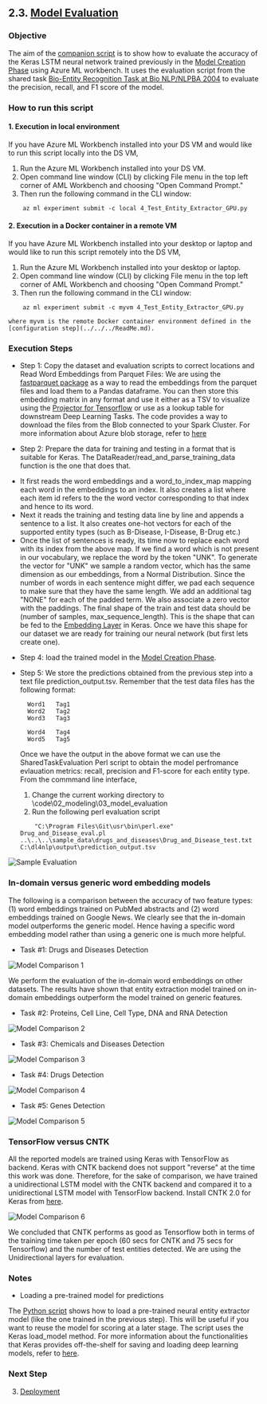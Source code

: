 ## 2.3. [Model Evaluation](4_Test_Entity_Extractor_GPU.py)

### Objective

The aim of the [companion script](4_Test_Entity_Extractor_GPU.py) is to show how to evaluate the accuracy of the Keras LSTM neural network trained previously in the [Model Creation Phase](02_modeling/02_model_creation/ReadMe.md) using Azure ML workbench. It uses the evaluation script from the shared task [Bio-Entity Recognition Task at Bio NLP/NLPBA 2004](http://www.nactem.ac.uk/tsujii/GENIA/ERtask/report.html) to evaluate the precision, recall, and F1 score of the model. 

### How to run this script

#### 1. Execution in local environment 
If you have Azure ML Workbench installed into your DS VM and would like to run this script locally into the DS VM, 
1. Run the Azure ML Workbench installed into your DS VM.
2. Open command line window (CLI) by clicking File menu in the top left corner of AML Workbench and choosing "Open Command Prompt." 
3. Then run the following command in the CLI window:
```
    az ml experiment submit -c local 4_Test_Entity_Extractor_GPU.py   
``` 

#### 2. Execution in a Docker container in a remote VM
If you have Azure ML Workbench installed into your desktop or laptop and would like to run this script remotely into the DS VM, 
1. Run the Azure ML Workbench installed into your desktop or laptop.
2. Open command line window (CLI) by clicking File menu in the top left corner of AML Workbench and choosing "Open Command Prompt." 
3. Then run the following command in the CLI window:
```
    az ml experiment submit -c myvm 4_Test_Entity_Extractor_GPU.py   
```
    where myvm is the remote Docker container environment defined in the [configuration step](../../../ReadMe.md).

### Execution Steps 

 * Step 1: Copy the dataset and evaluation scripts to correct locations and Read Word Embeddings from Parquet Files:
We are using the [fastparquet package](https://pypi.python.org/pypi/fastparquet) as a way to read the embeddings from the parquet files and load them to a Pandas dataframe. You can then store this embedding matrix 
in any format and use it either as a TSV to visualize using the [Projector for Tensorflow](http://projector.tensorflow.org/) or use as a lookup table for downstream Deep Learning Tasks. The code provides a way to download the files from the Blob connected to your Spark Cluster. For more information about Azure blob storage, refer to [here](https://docs.microsoft.com/en-us/azure/storage/storage-dotnet-how-to-use-blobs)

* Step 2: Prepare the data for training and testing in a format that is suitable for Keras. The DataReader/read_and_parse_training_data function is the one that does that.
 - It first reads the word embeddings and a word_to_index_map mapping each word in the embeddings to an index. It also creates a list where each item id refers to the the word vector corresponding to that index and hence to its word.
 - Next it reads the training and testing data line by line and appends a sentence to a list. It also creates one-hot vectors for each of the supported entity types (such as B-Disease, I-Disease, B-Drug etc.)
 - Once the list of sentences is ready, its time now to replace each word with its index from the above map. If we find a word which is not present in our vocabulary, we replace the word by the token "UNK".
 To generate the vector for "UNK" we sample a random vector, which has the same dimension as our embeddings, from a Normal Distribution. Since the number of words in each sentence might differ, we pad each sequence 
 to make sure that they have the same length. We add an additional tag "NONE" for each of the padded term. We also associate a zero vector with the paddings. The final shape of the train and test data should be (number of samples, max_sequence_length). This is the shape that can be fed to the [Embedding Layer](https://keras.io/layers/embeddings/) in Keras. Once we have this shape for our dataset we are ready for training our neural network (but first lets create one).
 
 * Step 4: load the trained model in the [Model Creation Phase](02_modeling/02_model_creation/ReadMe.md).

* Step 5: We store the predictions obtained from the previous step into a text file prediction_output.tsv. Remember that the test data files has the following format:

        Word1   Tag1
        Word2   Tag2
        Word3   Tag3

        Word4   Tag4
        Word5   Tag5

   Once we have the output in the above format we can use the SharedTaskEvaluation Perl script to obtain the model perfromance evlauation metrics: recall, precision and F1-score for each entity type. From the commmand line interface, 
    1. Change the current working directory to \code\02_modeling\03_model_evaluation
    2. Run the following perl evaluation script 

    ```
        "C:\Program Files\Git\usr\bin\perl.exe" Drug_and_Disease_eval.pl ..\..\..\sample_data\drugs_and_diseases\Drug_and_Disease_test.txt C:\dl4nlp\output\prediction_output.tsv
    ```

![Sample Evaluation](../../../docs/images/evaluation-sample.png)

### In-domain versus generic word embedding models

The following is a comparison between the accuracy of two feature types: (1) word embeddings trained on PubMed abstracts and (2) word embeddings trained on Google News. We clearly see that the in-domain model outperforms the generic model. Hence having a specific word embedding model rather than using a generic one is much more helpful. 

* Task #1: Drugs and Diseases Detection

![Model Comparison 1](../../../docs/images/mc1.png)

We perform the evaluation of the in-domain word embeddings on other datasets. The results have shown that entity extraction model trained on in-domain embeddings outperform the model trained on generic features. 

* Task #2: Proteins, Cell Line, Cell Type, DNA and RNA Detection

![Model Comparison 2](../../../docs/images/mc2.png)

* Task #3: Chemicals and Diseases Detection

![Model Comparison 3](../../../docs/images/mc3.png)

* Task #4: Drugs Detection

![Model Comparison 4](../../../docs/images/mc4.png)

* Task #5: Genes Detection

![Model Comparison 5](../../../docs/images/mc5.png)

### TensorFlow versus CNTK
All the reported models are trained using Keras with TensorFlow as backend. Keras with CNTK backend does not support "reverse" at the time this work was done. Therefore, for the sake of comparison, we have trained a unidirectional LSTM model with the CNTK backend and compared it to a unidirectional LSTM model with TensorFlow backend. Install CNTK 2.0 for Keras from [here](https://docs.microsoft.com/en-us/cognitive-toolkit/using-cntk-with-keras). 

![Model Comparison 6](../../../docs/images/mc6.png)

We concluded that CNTK performs as good as Tensorflow both in terms of the training time taken per epoch (60 secs for CNTK and 75 secs for Tensorflow) and the number of test entities detected. We are using the Unidirectional layers for evaluation.

### Notes

* Loading a pre-trained model for predictions

The [Python script](4_Test_Entity_Extractor_GPU.py) shows how to load a pre-trained neural entity extractor model (like the one trained in the previous step). This will be useful if you want to reuse the model 
for scoring at a later stage. The script uses the Keras load_model method. For more information about the functionalities that Keras provides
off-the-shelf for saving and loading deep learning models, refer to [here](https://keras.io/getting-started/faq/#how-can-i-save-a-keras-model).


### Next Step
3. [Deployment](../../03_deployment/ReadMe.md)

